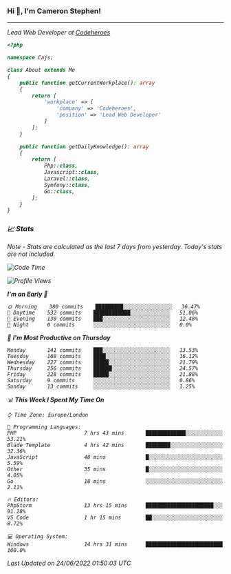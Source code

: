 ### Hi 👋, I'm Cameron Stephen!
<hr>
<p><em>Lead Web Developer at <a href="https://codeheroes.co.uk">Codeheroes</a></p>


```php
<?php

namespace Cajs;

class About extends Me
{
    public function getCurrentWorkplace(): array
    {
        return [
            'workplace' => [
                'company' => 'Codeheroes',
                'position' => 'Lead Web Developer'
            ]
        ];
    }

    public function getDailyKnowledge(): array
    {
        return [
            Php::class,
            Javascript::class,
            Laravel::class,
            Symfony::class,
            Go::class,
        ];
    }
}
```

### 📈 Stats
<p><em>Note - Stats are calculated as the last 7 days from yesterday. Today's stats are not included.</em></p>


<!--START_SECTION:waka-->
![Code Time](http://img.shields.io/badge/Code%20Time-2%2C961%20hrs%2049%20mins-blue)

![Profile Views](http://img.shields.io/badge/Profile%20Views-0-blue)

**I'm an Early 🐤** 

```text
🌞 Morning    380 commits    █████████░░░░░░░░░░░░░░░░   36.47% 
🌆 Daytime    532 commits    ████████████░░░░░░░░░░░░░   51.06% 
🌃 Evening    130 commits    ███░░░░░░░░░░░░░░░░░░░░░░   12.48% 
🌙 Night      0 commits      ░░░░░░░░░░░░░░░░░░░░░░░░░   0.0%

```
📅 **I'm Most Productive on Thursday** 

```text
Monday       141 commits    ███░░░░░░░░░░░░░░░░░░░░░░   13.53% 
Tuesday      168 commits    ████░░░░░░░░░░░░░░░░░░░░░   16.12% 
Wednesday    227 commits    █████░░░░░░░░░░░░░░░░░░░░   21.79% 
Thursday     256 commits    ██████░░░░░░░░░░░░░░░░░░░   24.57% 
Friday       228 commits    █████░░░░░░░░░░░░░░░░░░░░   21.88% 
Saturday     9 commits      ░░░░░░░░░░░░░░░░░░░░░░░░░   0.86% 
Sunday       13 commits     ░░░░░░░░░░░░░░░░░░░░░░░░░   1.25%

```


📊 **This Week I Spent My Time On** 

```text
⌚︎ Time Zone: Europe/London

💬 Programming Languages: 
PHP                      7 hrs 43 mins       █████████████░░░░░░░░░░░░   53.21% 
Blade Template           4 hrs 42 mins       ████████░░░░░░░░░░░░░░░░░   32.36% 
JavaScript               48 mins             █░░░░░░░░░░░░░░░░░░░░░░░░   5.59% 
Other                    35 mins             █░░░░░░░░░░░░░░░░░░░░░░░░   4.05% 
Go                       18 mins             ░░░░░░░░░░░░░░░░░░░░░░░░░   2.11%

🔥 Editors: 
PhpStorm                 13 hrs 15 mins      ██████████████████████░░░   91.28% 
VS Code                  1 hr 15 mins        ██░░░░░░░░░░░░░░░░░░░░░░░   8.72%

💻 Operating System: 
Windows                  14 hrs 31 mins      █████████████████████████   100.0%

```


 Last Updated on 24/06/2022 01:50:03 UTC
<!--END_SECTION:waka-->
